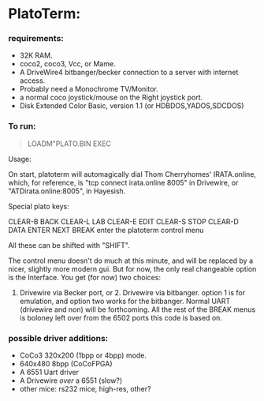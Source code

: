 # PlatoTerm:


### requirements:

* 32K RAM.
* coco2, coco3, Vcc, or Mame.
* A DriveWire4 bitbanger/becker connection to a server with internet access.
* Probably need a Monochrome TV/Monitor.
* a normal coco joystick/mouse on the Right joystick port.
* Disk Extended Color Basic, version 1.1 (or HDBDOS,YADOS,SDCDOS)

### To run:

> LOADM"PLATO.BIN
> EXEC

Usage:

On start, platoterm will automagically dial Thom Cherryhomes'
IRATA.online, which, for reference, is "tcp connect irata.online 8005"
in Drivewire, or "ATDirata.online:8005", in Hayesish.

Special plato keys:

CLEAR-B    BACK
CLEAR-L    LAB
CLEAR-E    EDIT
CLEAR-S	   STOP
CLEAR-D	   DATA
ENTER      NEXT
BREAK      enter the platoterm control menu

All these can be shifted with "SHIFT".

The control menu doesn't do much at this minute, and will be replaced
by a nicer, slightly more modern gui.  But for now, the only real
changeable option is the Interface.  You get (for now) two choices:
1. Drivewire via Becker port, or 2. Drivewire via bitbanger.  option 1
is for emulation, and option two works for the bitbanger.  Normal UART
(drivewire and non) will be forthcoming.  All the rest of the BREAK
menus is boloney left over from the 6502 ports this code is based on.

### possible driver additions:

* CoCo3 320x200 (1bpp or 4bpp) mode.
* 640x480 8bpp (CoCoFPGA)
* A 6551 Uart driver
* A Drivewire *over* a 6551 (slow?)
* other mice: rs232 mice, high-res, other?
